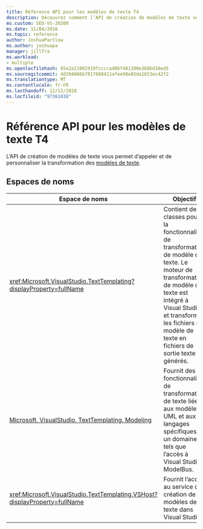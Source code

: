 ```yaml
---
title: Référence API pour les modèles de texte T4
description: Découvrez comment l’API de création de modèles de texte vous permet d’appeler et de personnaliser la transformation des modèles de texte.
ms.custom: SEO-VS-20200
ms.date: 11/04/2016
ms.topic: reference
author: JoshuaPartlow
ms.author: joshuapa
manager: jillfra
ms.workload:
- multiple
ms.openlocfilehash: 85e2a21002919fcccca40bf481200e368bd16ed5
ms.sourcegitcommit: 4d394866b7817689411afee98e85da1653ec42f2
ms.translationtype: MT
ms.contentlocale: fr-FR
ms.lasthandoff: 12/12/2020
ms.locfileid: "97361038"
---
```

# <a name="api-reference-for-t4-text-templates"></a>Référence API pour les modèles de texte T4

L’API de création de modèles de texte vous permet d’appeler et de personnaliser la transformation des [modèles de texte](../modeling/code-generation-and-t4-text-templates.md).

## <a name="namespaces"></a>Espaces de noms

|Espace de noms|Objectif|
|-|-|
|<xref:Microsoft.VisualStudio.TextTemplating?displayProperty=fullName>|Contient des classes pour la fonctionnalité de transformation de modèle de texte. Le moteur de transformation de modèle de texte est intégré à Visual Studio et transforme les fichiers de modèle de texte en fichiers de sortie texte générés.|
|[Microsoft. VisualStudio. TextTemplating. Modeling](/previous-versions/ee844312(v=vs.140))|Fournit des fonctionnalités de transformation de texte liées aux modèles UML et aux langages spécifiques à un domaine, tels que l’accès à Visual Studio ModelBus.|
|<xref:Microsoft.VisualStudio.TextTemplating.VSHost?displayProperty=fullName>|Fournit l’accès au service de création de modèles de texte dans Visual Studio.|
